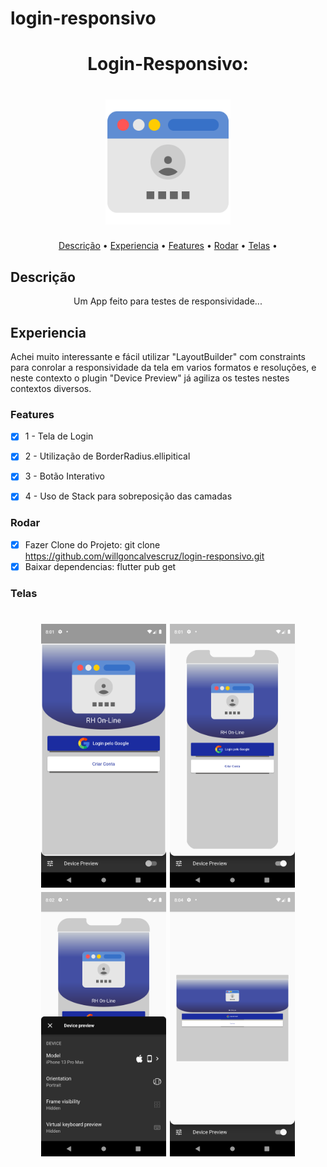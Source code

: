 # login-responsivo
<h1 align="center">Login-Responsivo: </h1>
<h1 align="center">
  <img alt="Acessar" title="#Telas" src="./assets/logo.png" width="200"/></h1>
<p align="center">
</h4>
 <a href="#Descrição">Descrição</a> •
 <a href="#Experiencia">Experiencia</a> •
 <a href="#Features">Features</a> •
 <a href="#Rodar">Rodar</a> • 
 <a href="#Telas">Telas</a> •
</p>

## Descrição
<p align="center">Um App feito para testes de responsividade...
 </p>

## Experiencia
Achei muito interessante e fácil utilizar "LayoutBuilder" com constraints para conrolar a responsividade da tela em varios formatos e resoluções, e neste contexto o plugin "Device Preview" já agiliza os testes nestes contextos diversos.</a>
### Features
- [x] 1 - Tela de Login
- [x] 2 - Utilização de BorderRadius.ellipitical
- [x] 3 - Botão Interativo
- [x] 4 - Uso de Stack para sobreposição das camadas


### Rodar
- [x] Fazer Clone do Projeto: git clone https://github.com/willgoncalvescruz/login-responsivo.git
- [x] Baixar dependencias: flutter pub get

### Telas
<h1 align="center">
  <img alt="Painel" title="#Painel" src="./assets/images/3.png" width="200"/>
  <img alt="Iphone" title="#Iphone" src="./assets/images/2.png" width="200"/>
<img alt="Device" title="#Device" src="./assets/images/1.png" width="200"/>
  <img alt="Desktop" title="#Desktop" src="./assets/images/4.png" width="200"/>
</h1>